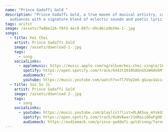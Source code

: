 ```yaml
---
name: "Prince Gadaffi Gold "
description: "Prince Gadaffi Gold, a true maven of musical artistry, captivates
  audiences with a signature blend of eclectic sounds and poetic lyricism. "
tags: aritst
image: /assets/7e8be126-f8fd-4ec9-897c-d9c86ca9b59e-1-.jpg
songs:
  - title: Kei Chei
    artist: Prince Gadaffi Gold
    image: /assets/download-1-.jpg
    tags:
      - song
    socialLinks:
      - applemusic: https://music.apple.com/ng/album/kei-chei-single/1693085836
        spotify: https://open.spotify.com/track/6442tI010SAOnGXzW4AkkM?si=RBZJyrT0QwOv8IGFHUgsUQ
        audiomack: ""
        youtube: https://music.youtube.com/watch?v=Tl7VVpImS-g&sq=1&si=C748daUDlFkDSQFr
  - title: Sai Su Ji
    artist: Prince Gadaffi Gold
    image: /assets/download-2-.jpg
    tags:
      - song
    socialLinks:
      - youtube: https://music.youtube.com/playlist?list=OLAK5uy_mYskGSGQlwPBgsgRzpUOoxt8mpQANT_ec&si=YI2QzenaS-uQJV6L
        spotify: https://open.spotify.com/track/0iNV6war21URaiid6aFgOO?si=OGiug8U6R2eT4ukparYDoQ
        audiomack: https://audiomack.com/prince-gaddafi-gold/song/farouq-sai-su-ji-leak
---
```


